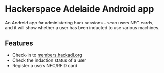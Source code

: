 Hackerspace Adelaide Android app
==========
An Android app for administering hack sessions - scan users NFC cards, and it will show whether a user has been inducted to use various machines.

Features
--------
* Check-in to [members.hackadl.org](https://members.hackadl.org)
* Check the induction status of a user
* Register a users NFC/RFID card

